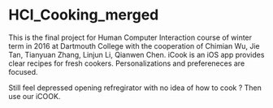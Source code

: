 # HCI_Cooking_merged
This is the final project for Human Computer Interaction course of winter term in 2016 at Dartmouth College with the cooperation of Chimian Wu, Jie Tan, Tianyuan Zhang, Linjun Li, Qianwen Chen.
iCook is an iOS app provides clear recipes for fresh cookers. Personalizations and prefereneces are focused. 

Still feel depressed opening refregirator with no idea of how to cook ?  Then use our iCOOK. 

 
